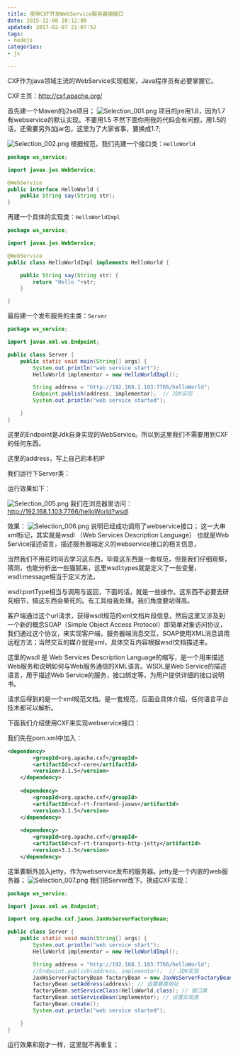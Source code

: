 ```yaml
---
title: 使用CXF开发WebService服务器端接口
date: 2015-12-08 20:12:00
updated: 2017-02-07 21:07:52
tags: 
- nodejs
categories: 
- js

---
```

CXF作为java领域主流的WebService实现框架，Java程序员有必要掌握它。

CXF主页：http://cxf.apache.org/

首先建一个Maven的j2se项目；
![Selection_001.png][1]
项目的jre用1.8，因为1.7有webservice的默认实现。不要用1.5 不然下面你用我的代码会有问题，用1.5的话，还需要另外加jar包，这里为了大家省事，要换成1.7;

![Selection_002.png][2]
根据规范，我们先建一个接口类：`HelloWorld`
```java
package ws_service;

import javax.jws.WebService;

@WebService
public interface HelloWorld {
	public String say(String str);
}

```

再建一个具体的实现类：`HelloWorldImpl`

```java
package ws_service;

import javax.jws.WebService;

@WebService
public class HelloWorldImpl implements HelloWorld {

	public String say(String str) {
		return "Hello "+str;
	}

}
```


最后建一个发布服务的主类：`Server`

```java
package ws_service;

import javax.xml.ws.Endpoint;

public class Server {
	public static void main(String[] args) {
		System.out.println("web service start");
        HelloWorld implementor = new HelloWorldImpl();

        String address = "http://192.168.1.103:7766/helloWorld";
        Endpoint.publish(address, implementor);  // JDK实现
        System.out.println("web service started");

	}
}

```

这里的Endpoint是Jdk自身实现的WebService。所以到这里我们不需要用到CXF的任何东西。

这里的address，写上自己的本机IP

我们运行下Server类：

运行效果如下：

![Selection_005.png][3]
我们在浏览器里访问：http://192.168.1.103:7766/helloWorld?wsdl

效果：
![Selection_006.png][4]
说明已经成功调用了webservice接口；
这一大串xml标记，其实就是wsdl （Web Services Description Language） 也就是Web Service描述语言，描述服务器端定义的webservice接口的相关信息，

当然我们不用花时间去学习这东西，毕竟这东西是一套规范，但是我们仔细观察，猜测，也能分析出一些猫腻来，这里wsdl:types就是定义了一些变量，wsdl:message相当于定义方法，

wsdl:portType相当与调用与返回，下面的话，就是一些操作。这东西不必要去研究细节，搞这东西会晕死的。有工具给我处理。我们角度要站得高。

客户端通过这个url请求，获得wsdl规范的xml文档片段信息，然后这里又涉及到一个新的概念SOAP（Simple Object Access Protocol）即简单对象访问协议，我们通过这个协议，来实现客户端，服务器端消息交互，SOAP使用XML消息调用远程方法；当然交互的媒介就是xml，具体交互内容根据wsdl文档描述来。

这里的wsdl 是 Web Services Description Language的缩写，是一个用来描述Web服务和说明如何与Web服务通信的XML语言。WSDL是Web Service的描述语言，用于描述Web Service的服务，接口绑定等，为用户提供详细的接口说明书。

请求后得到的是一个xml规范文档。是一套规范，后面会具体介绍，任何语言平台技术都可以解析。

下面我们介绍使用CXF来实现webservice接口：

我们先在pom.xml中加入：
```xml
<dependency>
        <groupId>org.apache.cxf</groupId>
        <artifactId>cxf-core</artifactId>
        <version>3.1.5</version>
    </dependency>
     
    <dependency>
        <groupId>org.apache.cxf</groupId>
        <artifactId>cxf-rt-frontend-jaxws</artifactId>
        <version>3.1.5</version>
    </dependency>
     
    <dependency>
        <groupId>org.apache.cxf</groupId>
        <artifactId>cxf-rt-transports-http-jetty</artifactId>
        <version>3.1.5</version>
    </dependency>
```

这里要额外加入jetty，作为webservice发布的服务器。jetty是一个内嵌的web服务器；
![Selection_007.png][5]
我们把Server改下。换成CXF实现：

```java
package ws_service;

import javax.xml.ws.Endpoint;

import org.apache.cxf.jaxws.JaxWsServerFactoryBean;

public class Server {
	public static void main(String[] args) {
		System.out.println("web service start");
        HelloWorld implementor = new HelloWorldImpl();

        String address = "http://192.168.1.103:7766/helloWorld";
        //Endpoint.publish(address, implementor);  // JDK实现
        JaxWsServerFactoryBean factoryBean = new JaxWsServerFactoryBean();
        factoryBean.setAddress(address); // 设置暴露地址
        factoryBean.setServiceClass(HelloWorld.class); // 接口类
        factoryBean.setServiceBean(implementor); // 设置实现类
        factoryBean.create();
        System.out.println("web service started");

	}
}

```

运行效果和刚才一样，这里就不再重复；


  [1]: https://imgs.gnux.cn/usr/uploads/2017/02/3330572232.png
  [2]: https://imgs.gnux.cn/usr/uploads/2017/02/2756453099.png
  [3]: https://imgs.gnux.cn/usr/uploads/2017/02/1556284863.png
  [4]: https://imgs.gnux.cn/usr/uploads/2017/02/50718041.png
  [5]: https://imgs.gnux.cn/usr/uploads/2017/02/4268193826.png